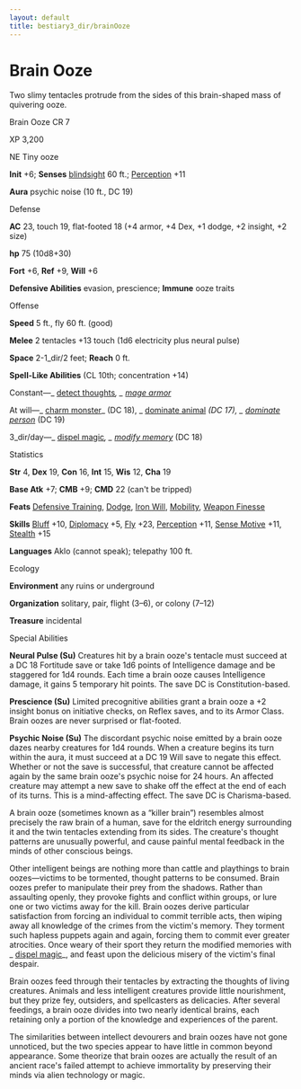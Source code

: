 ```yaml
---
layout: default
title: bestiary3_dir/brainOoze
---
```

# Brain Ooze

Two slimy tentacles protrude from the sides of this brain-shaped mass of quivering ooze.

Brain Ooze CR 7

XP 3,200

NE Tiny ooze

**Init** +6; **Senses** [blindsight](../monsters_dir/universalMonsterRules#_blindsight) 60 ft.; [Perception](../skills_dir/perception#_perception) +11

**Aura** psychic noise (10 ft., DC 19)

Defense

**AC** 23, touch 19, flat-footed 18 (+4 armor, +4 Dex, +1 dodge, +2 insight, +2 size)

**hp** 75 (10d8+30)

**Fort** +6, **Ref** +9, **Will** +6

**Defensive Abilities** evasion, prescience; **Immune** ooze traits

Offense

**Speed** 5 ft., fly 60 ft. (good)

**Melee** 2 tentacles +13 touch (1d6 electricity plus neural pulse)

**Space** 2-1_dir/2 feet; **Reach** 0 ft.

**Spell-Like Abilities** (CL 10th; concentration +14)

Constant—_ [detect thoughts](../spells_dir/detectThoughts#_detect-thoughts)_, _ [mage armor](../spells_dir/mageArmor#_mage-armor)_

At will—_ [charm monster](../spells_dir/charmMonster#_charm-monster)_ (DC 18), _ [dominate animal](../spells_dir/dominateAnimal#_dominate-animal) _(DC 17), _ [dominate person](../spells_dir/dominatePerson#_dominate-person)_ (DC 19)

3_dir/day—_ [dispel magic](../spells_dir/dispelMagic#_dispel-magic)_, _ [modify memory](../spells_dir/modifyMemory#_modify-memory)_ (DC 18)

Statistics

**Str** 4, **Dex** 19, **Con** 16, **Int** 15, **Wis** 12, **Cha** 19

**Base Atk** +7; **CMB** +9; **CMD** 22 (can't be tripped)

**Feats** [Defensive Training](../feats#_defensive-training), [Dodge](../feats#_dodge), [Iron Will](../feats#_iron-will), [Mobility](../feats#_mobility), [Weapon Finesse](../feats#_weapon-finesse)

**Skills** [Bluff](../skills_dir/bluff#_bluff) +10, [Diplomacy](../skills_dir/diplomacy#_diplomacy) +5, [Fly](../skills_dir/fly#_fly) +23, [Perception](../skills_dir/perception#_perception) +11, [Sense Motive](../skills_dir/senseMotive#_sense-motive) +11, [Stealth](../skills_dir/stealth#_stealth) +15

**Languages** Aklo (cannot speak); telepathy 100 ft.

Ecology

**Environment** any ruins or underground

**Organization** solitary, pair, flight (3–6), or colony (7–12)

**Treasure** incidental

Special Abilities

**Neural Pulse (Su)** Creatures hit by a brain ooze's tentacle must succeed at a DC 18 Fortitude save or take 1d6 points of Intelligence damage and be staggered for 1d4 rounds. Each time a brain ooze causes Intelligence damage, it gains 5 temporary hit points. The save DC is Constitution-based.

**Prescience (Su)** Limited precognitive abilities grant a brain ooze a +2 insight bonus on initiative checks, on Reflex saves, and to its Armor Class. Brain oozes are never surprised or flat-footed.

**Psychic Noise (Su)** The discordant psychic noise emitted by a brain ooze dazes nearby creatures for 1d4 rounds. When a creature begins its turn within the aura, it must succeed at a DC 19 Will save to negate this effect. Whether or not the save is successful, that creature cannot be affected again by the same brain ooze's psychic noise for 24 hours. An affected creature may attempt a new save to shake off the effect at the end of each of its turns. This is a mind-affecting effect. The save DC is Charisma-based.

A brain ooze (sometimes known as a “killer brain”) resembles almost precisely the raw brain of a human, save for the eldritch energy surrounding it and the twin tentacles extending from its sides. The creature's thought patterns are unusually powerful, and cause painful mental feedback in the minds of other conscious beings.

Other intelligent beings are nothing more than cattle and playthings to brain oozes—victims to be tormented, thought patterns to be consumed. Brain oozes prefer to manipulate their prey from the shadows. Rather than assaulting openly, they provoke fights and conflict within groups, or lure one or two victims away for the kill. Brain oozes derive particular satisfaction from forcing an individual to commit terrible acts, then wiping away all knowledge of the crimes from the victim's memory. They torment such hapless puppets again and again, forcing them to commit ever greater atrocities. Once weary of their sport they return the modified memories with _ [dispel magic](../spells_dir/dispelMagic#_dispel-magic)_, and feast upon the delicious misery of the victim's final despair.

Brain oozes feed through their tentacles by extracting the thoughts of living creatures. Animals and less intelligent creatures provide little nourishment, but they prize fey, outsiders, and spellcasters as delicacies. After several feedings, a brain ooze divides into two nearly identical brains, each retaining only a portion of the knowledge and experiences of the parent.

The similarities between intellect devourers and brain oozes have not gone unnoticed, but the two species appear to have little in common beyond appearance. Some theorize that brain oozes are actually the result of an ancient race's failed attempt to achieve immortality by preserving their minds via alien technology or magic.

